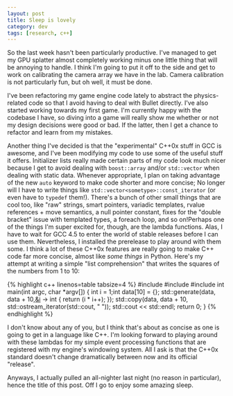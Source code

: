 ```yaml
---           
layout: post
title: Sleep is lovely
category: dev
tags: [research, c++]
---
```


So the last week hasn't been particularly productive. I've managed to get my
GPU splatter almost completely working minus one little thing that will be
annoying to handle. I think I'm going to put it off to the side and get to work
on calibrating the camera array we have in the lab. Camera calibration is not
particularly fun, but oh well, it must be done.


I've been refactoring my game engine code lately to abstract the
physics-related code so that I avoid having to deal with Bullet directly. I've
also started working towards my first game. I'm currently happy with the
codebase I have, so diving into a game will really show me whether or not my
design decisions were good or bad. If the latter, then I get a chance to
refactor and learn from my mistakes.

Another thing I've decided is that the "experimental" C++0x stuff in GCC is
awesome, and I've been modifying my code to use some of the useful stuff it
offers. Initializer lists really made certain parts of my code look much nicer
because I get to avoid dealing with `boost::array` and/or `std::vector` when
dealing with static data. Whenever appropriate, I plan on taking advantage of
the new `auto` keyword to make code shorter and more concise; No longer will I
have to write things like `std::vector<sometype>::const_iterator` (or even have
to `typedef` them!). There's a bunch of other small things that are cool too,
like "raw" strings, smart pointers, variadic templates, rvalue references +
move semantics, a null pointer constant, fixes for the "double bracket" issue
with templated types, a foreach loop, and so on!Perhaps one of the things I'm
super excited for, though, are the lambda functions. Alas, I have to wait for
GCC 4.5 to enter the world of stable releases before I can use them.
Nevertheless, I installed the prerelease to play around with them some. I think
a lot of these C++0x features are really going to make C++ code far more
concise, almost like _some things_ in Python. Here's my attempt at writing a
simple "list comprehension" that writes the squares of the numbers from 1 to
10:

{% highlight c++ linenos=table tabsize=4 %}
#include <iostream>
#include <algorithm>
#include <iterator>int main(int argc, char *argv[]) {
	int i = 1;int data[10] = {};
	std::generate(data, data + 10,[&i]() -> int { return (i * i++);  });
	std::copy(data, data + 10, std::ostream_iterator<int>(std::cout, " "));
	std::cout << std::endl;
	return 0;
}
{% endhighlight %}

I don't know about any of you, but I think that's about as concise as one is
going to get in a language like C++. I'm looking forward to playing around with
these lambdas for my simple event processing functions that are registered with
my engine's windowing system. All I ask is that the C++0x standard doesn't
change dramatically between now and its official "release".

Anyways, I actually pulled an all-nighter last night (no reason in particular),
hence the title of this post. Off I go to enjoy some amazing sleep.
